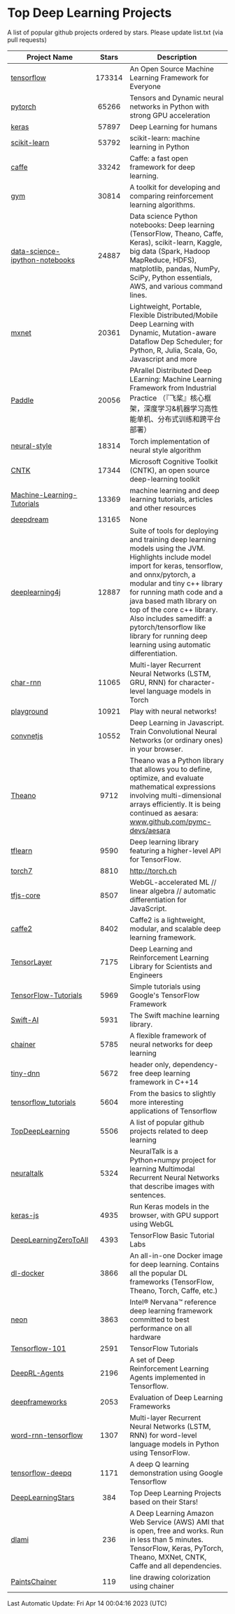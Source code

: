# Top Deep Learning Projects
A list of popular github projects ordered by stars.
Please update list.txt (via pull requests)

|Project Name| Stars | Description |
| ---------- |:-----:| ----------- |
| [tensorflow](https://github.com/tensorflow/tensorflow) | 173314 | An Open Source Machine Learning Framework for Everyone |
| [pytorch](https://github.com/pytorch/pytorch) | 65266 | Tensors and Dynamic neural networks in Python with strong GPU acceleration |
| [keras](https://github.com/keras-team/keras) | 57897 | Deep Learning for humans |
| [scikit-learn](https://github.com/scikit-learn/scikit-learn) | 53792 | scikit-learn: machine learning in Python |
| [caffe](https://github.com/BVLC/caffe) | 33242 | Caffe: a fast open framework for deep learning. |
| [gym](https://github.com/openai/gym) | 30814 | A toolkit for developing and comparing reinforcement learning algorithms. |
| [data-science-ipython-notebooks](https://github.com/donnemartin/data-science-ipython-notebooks) | 24887 | Data science Python notebooks: Deep learning (TensorFlow, Theano, Caffe, Keras), scikit-learn, Kaggle, big data (Spark, Hadoop MapReduce, HDFS), matplotlib, pandas, NumPy, SciPy, Python essentials, AWS, and various command lines. |
| [mxnet](https://github.com/apache/mxnet) | 20361 | Lightweight, Portable, Flexible Distributed/Mobile Deep Learning with Dynamic, Mutation-aware Dataflow Dep Scheduler; for Python, R, Julia, Scala, Go, Javascript and more |
| [Paddle](https://github.com/PaddlePaddle/Paddle) | 20056 | PArallel Distributed Deep LEarning: Machine Learning Framework from Industrial Practice （『飞桨』核心框架，深度学习&机器学习高性能单机、分布式训练和跨平台部署） |
| [neural-style](https://github.com/jcjohnson/neural-style) | 18314 | Torch implementation of neural style algorithm |
| [CNTK](https://github.com/microsoft/CNTK) | 17344 | Microsoft Cognitive Toolkit (CNTK), an open source deep-learning toolkit |
| [Machine-Learning-Tutorials](https://github.com/ujjwalkarn/Machine-Learning-Tutorials) | 13369 | machine learning and deep learning tutorials, articles and other resources  |
| [deepdream](https://github.com/google/deepdream) | 13165 | None |
| [deeplearning4j](https://github.com/deeplearning4j/deeplearning4j) | 12887 | Suite of tools for deploying and training deep learning models using the JVM. Highlights include model import for keras, tensorflow, and onnx/pytorch, a modular and tiny c++ library for running math code and a java based math library on top of the core c++ library. Also includes samediff: a pytorch/tensorflow like library for running deep learning using automatic differentiation. |
| [char-rnn](https://github.com/karpathy/char-rnn) | 11065 | Multi-layer Recurrent Neural Networks (LSTM, GRU, RNN) for character-level language models in Torch |
| [playground](https://github.com/tensorflow/playground) | 10921 | Play with neural networks! |
| [convnetjs](https://github.com/karpathy/convnetjs) | 10552 | Deep Learning in Javascript. Train Convolutional Neural Networks (or ordinary ones) in your browser. |
| [Theano](https://github.com/Theano/Theano) | 9712 | Theano was a Python library that allows you to define, optimize, and evaluate mathematical expressions involving multi-dimensional arrays efficiently. It is being continued as aesara: www.github.com/pymc-devs/aesara |
| [tflearn](https://github.com/tflearn/tflearn) | 9590 | Deep learning library featuring a higher-level API for TensorFlow. |
| [torch7](https://github.com/torch/torch7) | 8810 | http://torch.ch |
| [tfjs-core](https://github.com/tensorflow/tfjs-core) | 8507 | WebGL-accelerated ML // linear algebra // automatic differentiation for JavaScript. |
| [caffe2](https://github.com/facebookarchive/caffe2) | 8402 | Caffe2 is a lightweight, modular, and scalable deep learning framework. |
| [TensorLayer](https://github.com/tensorlayer/TensorLayer) | 7175 | Deep Learning and Reinforcement Learning Library for Scientists and Engineers  |
| [TensorFlow-Tutorials](https://github.com/nlintz/TensorFlow-Tutorials) | 5969 | Simple tutorials using Google's TensorFlow Framework |
| [Swift-AI](https://github.com/Swift-AI/Swift-AI) | 5931 | The Swift machine learning library. |
| [chainer](https://github.com/chainer/chainer) | 5785 | A flexible framework of neural networks for deep learning |
| [tiny-dnn](https://github.com/tiny-dnn/tiny-dnn) | 5672 | header only, dependency-free deep learning framework in C++14 |
| [tensorflow_tutorials](https://github.com/pkmital/tensorflow_tutorials) | 5604 | From the basics to slightly more interesting applications of Tensorflow |
| [TopDeepLearning](https://github.com/aymericdamien/TopDeepLearning) | 5506 | A list of popular github projects related to deep learning |
| [neuraltalk](https://github.com/karpathy/neuraltalk) | 5324 | NeuralTalk is a Python+numpy project for learning Multimodal Recurrent Neural Networks that describe images with sentences. |
| [keras-js](https://github.com/transcranial/keras-js) | 4935 | Run Keras models in the browser, with GPU support using WebGL |
| [DeepLearningZeroToAll](https://github.com/hunkim/DeepLearningZeroToAll) | 4393 | TensorFlow Basic Tutorial Labs |
| [dl-docker](https://github.com/floydhub/dl-docker) | 3866 | An all-in-one Docker image for deep learning. Contains all the popular DL frameworks (TensorFlow, Theano, Torch, Caffe, etc.) |
| [neon](https://github.com/NervanaSystems/neon) | 3863 | Intel® Nervana™ reference deep learning framework committed to best performance on all hardware |
| [Tensorflow-101](https://github.com/sjchoi86/Tensorflow-101) | 2591 | TensorFlow Tutorials |
| [DeepRL-Agents](https://github.com/awjuliani/DeepRL-Agents) | 2196 | A set of Deep Reinforcement Learning Agents implemented in Tensorflow. |
| [deepframeworks](https://github.com/zer0n/deepframeworks) | 2053 | Evaluation of Deep Learning Frameworks |
| [word-rnn-tensorflow](https://github.com/hunkim/word-rnn-tensorflow) | 1307 | Multi-layer Recurrent Neural Networks (LSTM, RNN) for word-level language models in Python using TensorFlow. |
| [tensorflow-deepq](https://github.com/siemanko/tensorflow-deepq) | 1171 | A deep Q learning demonstration using Google Tensorflow |
| [DeepLearningStars](https://github.com/hunkim/DeepLearningStars) | 384 | Top Deep Learning Projects based on their Stars! |
| [dlami](https://github.com/ritchieng/dlami) | 236 | A Deep Learning Amazon Web Service (AWS) AMI that is open, free and works. Run in less than 5 minutes. TensorFlow, Keras, PyTorch, Theano, MXNet, CNTK, Caffe and all dependencies. |
| [PaintsChainer](https://github.com/taizan/PaintsChainer) | 119 | line drawing colorization using chainer |

Last Automatic Update: Fri Apr 14 00:04:16 2023 (UTC)
